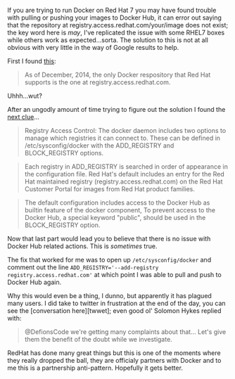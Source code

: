 <!--
.. title: Red Hat 7 and Docker Hub; the simple fix
.. slug: red-hat-7-and-docker-hub-the-simple-fix
.. date: 2015-04-08 07:17:51 UTC-04:00
.. tags: redhat, rhel7, docker, opensource
.. category: redhat and opensource follys
.. link:
.. description: A quick explanation of a fix to RedHat's modifcation of docker's registry behavior
.. type: micro
-->

If you are trying to run Docker on Red Hat 7 you may have found trouble with pulling or pushing your images to Docker Hub, it can error out <!-- TEASER_END -->saying that the repository at registry.access.redhat.com/your/image does not exist; the key word here is _may_, I've replicated the issue with some RHEL7 boxes while others work as expected...sorta. The solution to this is not at all obvious with very little in the way of Google results to help.

First I found [this][only-repo]:

> As of December, 2014, the only Docker respository that Red Hat supports is the one at registry.access.redhat.com.

Uhhh...wut?

After an ungodly amount of time trying to figure out the solution I found the [next clue][rhel-experiments]...

> Registry Access Control: The docker daemon includes two options to manage which registries it can connect to. These can be defined in /etc/sysconfig/docker with the ADD_REGISTRY and BLOCK_REGISTRY options.

> Each registry in ADD_REGISTRY is searched in order of appearance in the configuration file. Red Hat's default includes
an entry for the Red Hat maintained registry (registry.access.redhat.com) on the Red Hat Customer Portal for images from Red Hat product families.

> The default configuration includes access to the Docker Hub as builtin feature of the docker component, To prevent access to the Docker Hub, a special keyword "public", should be used in the BLOCK_REGISTRY option.

Now that last part would lead you to believe that there is no issue with Docker Hub related actions. This is _sometimes_ true.

The fix that worked for me was to open up `/etc/sysconfig/docker` and comment out the line `ADD_REGISTRY='--add-registry registry.access.redhat.com'` at which point I was able to pull and push to Docker Hub again.

Why this would even be a thing, I dunno, but apparently it has plagued many users. I did take to twitter in frustration at the end of the day, you can see the [conversation here][twwet]; even good ol' Solomon Hykes replied with:

>@DefionsCode we're getting many complaints about that... Let's give them the benefit of the doubt while we investigate.

RedHat has done many great things but this is one of the moments where they really dropped the ball, they are officialy partners with Docker and to me this is a partnership anti-pattern. Hopefully it gets better.

[only-repo]:https://access.redhat.com/articles/881893
[rhel-experiments]:https://access.redhat.com/articles/1354823
[tweet]:https://twitter.com/DefionsCode/status/585542894028775425